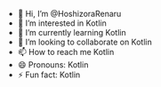 - 👋 Hi, I’m @HoshizoraRenaru
- 👀 I’m interested in Kotlin
- 🌱 I’m currently learning Kotlin
- 💞️ I’m looking to collaborate on Kotlin
- 📫 How to reach me Kotlin
- 😄 Pronouns: Kotlin
- ⚡ Fun fact: Kotlin

<!---
HoshizoraRenaru/HoshizoraRenaru is a ✨ special ✨ repository because its `README.md` (this file) appears on your GitHub profile.
You can click the Preview link to take a look at your changes.
--->
